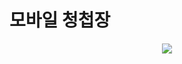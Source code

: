 # 모바일 청첩장
<div align="center">
  <img src="https://github.com/den4592/m-wedding-invitation/assets/50400631/a2df2cc7-18b9-4321-8026-8aa4529d2eb0"/>
</div>





